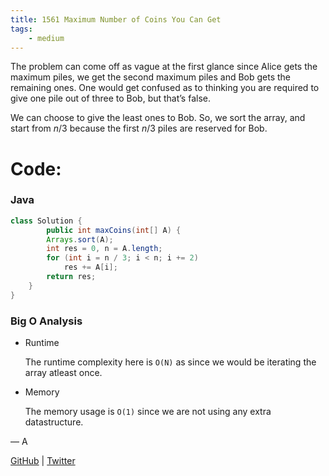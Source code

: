 ```yaml
---
title: 1561 Maximum Number of Coins You Can Get
tags:
    - medium
---
```




The problem can come off as vague at the first glance since Alice gets the maximum piles, we get the second maximum piles and Bob gets the remaining ones. One would get confused as to thinking you are required to give one pile out of three to Bob, but that’s false. 

We can choose to give the least ones to Bob. So, we sort the array, and start from $n/3$ because the first $n/3$ piles are reserved for Bob.

# Code:

### Java

```java
class Solution {
        public int maxCoins(int[] A) {
        Arrays.sort(A);
        int res = 0, n = A.length;
        for (int i = n / 3; i < n; i += 2)
            res += A[i];
        return res;
    }
}
```

### Big O Analysis

- Runtime
    
    The runtime complexity here is `O(N)` as since we would be iterating the array atleast once.
    
- Memory
    
    The memory usage is `O(1)` since we are not using any extra datastructure.
    

— A

[GitHub](https://github.com/AtharvaKamble) | [Twitter](https://twitter.com/AtharvaKamble07)